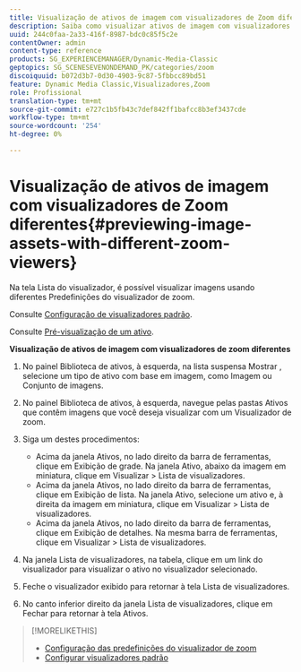 ```yaml
---
title: Visualização de ativos de imagem com visualizadores de Zoom diferentes
description: Saiba como visualizar ativos de imagem com visualizadores de Zoom diferentes.
uuid: 244c0faa-2a33-416f-8987-bdc0c85f5c2e
contentOwner: admin
content-type: reference
products: SG_EXPERIENCEMANAGER/Dynamic-Media-Classic
geptopics: SG_SCENESEVENONDEMAND_PK/categories/zoom
discoiquuid: b072d3b7-0d30-4903-9c87-5fbbcc89bd51
feature: Dynamic Media Classic,Visualizadores,Zoom
role: Profissional
translation-type: tm+mt
source-git-commit: e727c1b5fb43c7def842ff1bafcc8b3ef3437cde
workflow-type: tm+mt
source-wordcount: '254'
ht-degree: 0%

---
```



# Visualização de ativos de imagem com visualizadores de Zoom diferentes{#previewing-image-assets-with-different-zoom-viewers}

Na tela Lista do visualizador, é possível visualizar imagens usando diferentes Predefinições do visualizador de zoom.

Consulte [Configuração de visualizadores padrão](application-setup.md#configuring_default_viewers).

Consulte [Pré-visualização de um ativo](previewing-asset.md#previewing_an_asset).

**Visualização de ativos de imagem com visualizadores de zoom diferentes**

1. No painel Biblioteca de ativos, à esquerda, na lista suspensa Mostrar , selecione um tipo de ativo com base em imagem, como Imagem ou Conjunto de imagens.
1. No painel Biblioteca de ativos, à esquerda, navegue pelas pastas Ativos que contêm imagens que você deseja visualizar com um Visualizador de zoom.
1. Siga um destes procedimentos:

   * Acima da janela Ativos, no lado direito da barra de ferramentas, clique em Exibição de grade. Na janela Ativo, abaixo da imagem em miniatura, clique em Visualizar > Lista de visualizadores.
   * Acima da janela Ativos, no lado direito da barra de ferramentas, clique em Exibição de lista. Na janela Ativo, selecione um ativo e, à direita da imagem em miniatura, clique em Visualizar > Lista de visualizadores.
   * Acima da janela Ativos, no lado direito da barra de ferramentas, clique em Exibição de detalhes. Na mesma barra de ferramentas, clique em Visualizar > Lista de visualizadores.

1. Na janela Lista de visualizadores, na tabela, clique em um link do visualizador para visualizar o ativo no visualizador selecionado.
1. Feche o visualizador exibido para retornar à tela Lista de visualizadores.
1. No canto inferior direito da janela Lista de visualizadores, clique em Fechar para retornar à tela Ativos.

>[!MORELIKETHIS]
>
>* [Configuração das predefinições do visualizador de zoom](setting-zoom-viewer-presets.md#setting_up_zoom_viewer_presets)
>* [Configurar visualizadores padrão](application-setup.md#configuring_default_viewers)

